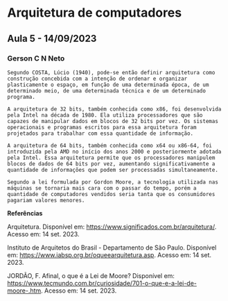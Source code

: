 # Arquitetura de computadores #

## Aula 5 - 14/09/2023 ##

### Gerson C N Neto ###

    Segundo COSTA, Lúcio (1940), pode-se então definir arquitetura como construção concebida com a intenção de ordenar e organizar plasticamente o espaço, em função de uma determinada época, de um determinado meio, de uma determinada técnica e de um determinado programa.

    A arquitetura de 32 bits, também conhecida como x86, foi desenvolvida pela Intel na década de 1980. Ela utiliza processadores que são capazes de manipular dados em blocos de 32 bits por vez. Os sistemas operacionais e programas escritos para essa arquitetura foram projetados para trabalhar com essa quantidade de informação.

    A arquitetura de 64 bits, também conhecida como x64 ou x86-64, foi introduzida pela AMD no início dos anos 2000 e posteriormente adotada pela Intel. Essa arquitetura permite que os processadores manipulem blocos de dados de 64 bits por vez, aumentando significativamente a quantidade de informações que podem ser processadas simultaneamente.

    Segundo a lei formulada por Gordon Moore, a tecnologia utilizada nas máquinas se tornaria mais cara com o passar do tempo, porém a quantidade de computadores vendidos seria tanta que os consumidores pagariam valores menores.

**Referências**

Arquitetura. Disponível em: <https://www.significados.com.br/arquitetura/>. Acesso em: 14 set. 2023.


Instituto de Arquitetos do Brasil - Departamento de São Paulo. Disponível em: <https://www.iabsp.org.br/oqueearquitetura.asp>. Acesso em: 14 set. 2023.


JORDÃO, F. Afinal, o que é a Lei de Moore? Disponível em: <https://www.tecmundo.com.br/curiosidade/701-o-que-e-a-lei-de-moore-.htm>. Acesso em: 14 set. 2023.



